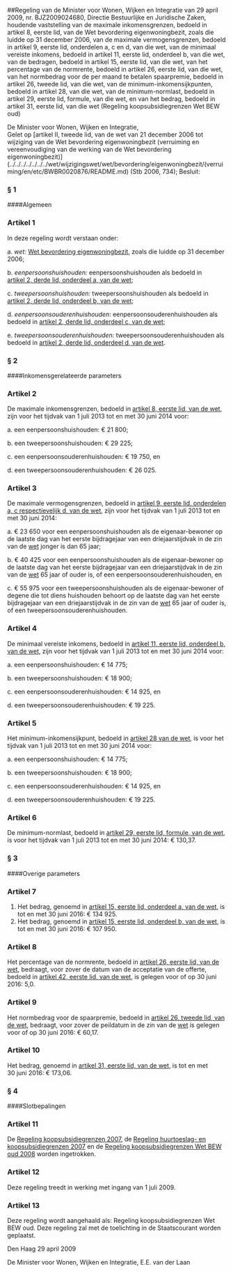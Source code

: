 <meta http-equiv='Content-Type' content='text/html; charset=utf-8' />

##Regeling van de Minister voor Wonen, Wijken en Integratie van 29 april 2009, nr. BJZ2009024680, Directie Bestuurlijke en Juridische Zaken, houdende vaststelling van de maximale inkomensgrenzen, bedoeld in artikel 8, eerste lid, van de Wet bevordering eigenwoningbezit, zoals die luidde op 31 december 2006, van de maximale vermogensgrenzen, bedoeld in artikel 9, eerste lid, onderdelen a, c en d, van die wet, van de minimaal vereiste inkomens, bedoeld in artikel 11, eerste lid, onderdeel b, van die wet, van de bedragen, bedoeld in artikel 15, eerste lid, van die wet, van het percentage van de normrente, bedoeld in artikel 26, eerste lid, van die wet, van het normbedrag voor de per maand te betalen spaarpremie, bedoeld in artikel 26, tweede lid, van die wet, van de minimum-inkomensijkpunten, bedoeld in artikel 28, van die wet, van de minimum-normlast, bedoeld in artikel 29, eerste lid, formule, van die wet, en van het bedrag, bedoeld in artikel 31, eerste lid, van die wet (Regeling koopsubsidiegrenzen Wet BEW oud)

De Minister voor Wonen, Wijken en Integratie,  
Gelet op [artikel II, tweede lid, van de wet van 21 december 2006 tot wijziging van de Wet bevordering eigenwoningbezit (verruiming en vereenvoudiging van de werking van de Wet bevordering eigenwoningbezit)](../../../../../../../wet/wijzigingswet/wet/bevordering/eigenwoningbezit/(verruiming/en/etc/BWBR0020876/README.md) (Stb 2006, 734);
Besluit:     
### §  1  

####Algemeen

### Artikel  1  

In deze regeling wordt verstaan onder: 

a.  *wet:* [Wet bevordering eigenwoningbezit](../../../../../../../wet/wet/bevordering/eigenwoningbezit/BWBR0011919/README.md), zoals die luidde op 31 december 2006;  

b.  *eenpersoonshuishouden:* eenpersoonshuishouden als bedoeld in [artikel 2, derde lid, onderdeel a, van de wet](../../../../../../../wet/wet/bevordering/eigenwoningbezit/BWBR0011919/README.md);  

c.  *tweepersoonshuishouden:* tweepersoonshuishouden als bedoeld in [artikel 2, derde lid, onderdeel b, van de wet](../../../../../../../wet/wet/bevordering/eigenwoningbezit/BWBR0011919/README.md);  

d.  *eenpersoonsouderenhuishouden:* eenpersoonsouderenhuishouden als bedoeld in [artikel 2, derde lid, onderdeel c, van de wet](../../../../../../../wet/wet/bevordering/eigenwoningbezit/BWBR0011919/README.md);  

e.  *tweepersoonsouderenhuishouden:* tweepersoonsouderenhuishouden als bedoeld in [artikel 2, derde lid, onderdeel d, van de wet](../../../../../../../wet/wet/bevordering/eigenwoningbezit/BWBR0011919/README.md).   

### §  2  

####Inkomensgerelateerde parameters

### Artikel  2  

De maximale inkomensgrenzen, bedoeld in [artikel 8, eerste lid, van de wet](../../../../../../../wet/wet/bevordering/eigenwoningbezit/BWBR0011919/README.md), zijn voor het tijdvak van 1 juli 2013 tot en met 30 juni 2014 voor: 

a. een eenpersoonshuishouden: € 21 800;  

b. een tweepersoonshuishouden: € 29 225;  

c. een eenpersoonsouderenhuishouden: € 19 750, en  

d. een tweepersoonsouderenhuishouden: € 26 025.   

### Artikel  3  

De maximale vermogensgrenzen, bedoeld in [artikel 9, eerste lid, onderdelen a, c respectievelijk d, van de wet](../../../../../../../wet/wet/bevordering/eigenwoningbezit/BWBR0011919/README.md), zijn voor het tijdvak van 1 juli 2013 tot en met 30 juni 2014: 

a. € 23 650 voor een eenpersoonshuishouden als de eigenaar-bewoner op de laatste dag van het eerste bijdragejaar van een driejaarstijdvak in de zin van de [wet](../../../../../../../wet/wet/bevordering/eigenwoningbezit/BWBR0011919/README.md) jonger is dan 65 jaar;  

b. € 40 425 voor een eenpersoonshuishouden als de eigenaar-bewoner op de laatste dag van het eerste bijdragejaar van een driejaarstijdvak in de zin van de [wet](../../../../../../../wet/wet/bevordering/eigenwoningbezit/BWBR0011919/README.md) 65 jaar of ouder is, of een eenpersoonsouderenhuishouden, en  

c. € 55 975 voor een tweepersoonshuishouden als de eigenaar-bewoner of degene die tot diens huishouden behoort op de laatste dag van het eerste bijdragejaar van een driejaarstijdvak in de zin van de [wet](../../../../../../../wet/wet/bevordering/eigenwoningbezit/BWBR0011919/README.md) 65 jaar of ouder is, of een tweepersoonsouderenhuishouden.   

### Artikel  4  

De minimaal vereiste inkomens, bedoeld in [artikel 11, eerste lid, onderdeel b, van de wet](../../../../../../../wet/wet/bevordering/eigenwoningbezit/BWBR0011919/README.md), zijn voor het tijdvak van 1 juli 2013 tot en met 30 juni 2014 voor: 

a. een eenpersoonshuishouden: € 14 775;  

b. een tweepersoonshuishouden: € 18 900;  

c. een eenpersoonsouderenhuishouden: € 14 925, en  

d. een tweepersoonsouderenhuishouden: € 19 225.   

### Artikel  5  

Het minimum-inkomensijkpunt, bedoeld in [artikel 28 van de wet](../../../../../../../wet/wet/bevordering/eigenwoningbezit/BWBR0011919/README.md), is voor het tijdvak van 1 juli 2013 tot en met 30 juni 2014 voor: 

a. een eenpersoonshuishouden: € 14 775;  

b. een tweepersoonshuishouden: € 18 900;  

c. een eenpersoonsouderenhuishouden: € 14 925, en  

d. een tweepersoonsouderenhuishouden: € 19 225.   

### Artikel  6  

De minimum-normlast, bedoeld in [artikel 29, eerste lid, formule, van de wet](../../../../../../../wet/wet/bevordering/eigenwoningbezit/BWBR0011919/README.md), is voor het tijdvak van 1 juli 2013 tot en met 30 juni 2014: € 130,37. 

### §  3  

####Overige parameters

### Artikel  7  

1.  Het bedrag, genoemd in [artikel 15, eerste lid, onderdeel a, van de wet](../../../../../../../wet/wet/bevordering/eigenwoningbezit/BWBR0011919/README.md), is tot en met 30 juni 2016: € 134 925.   
2.  Het bedrag, genoemd in [artikel 15, eerste lid, onderdeel b, van de wet](../../../../../../../wet/wet/bevordering/eigenwoningbezit/BWBR0011919/README.md), is tot en met 30 juni 2016: € 107 950.  

### Artikel  8  

Het percentage van de normrente, bedoeld in [artikel 26, eerste lid, van de wet](../../../../../../../wet/wet/bevordering/eigenwoningbezit/BWBR0011919/README.md), bedraagt, voor zover de datum van de acceptatie van de offerte, bedoeld in [artikel 42, eerste lid, van de wet](../../../../../../../wet/wet/bevordering/eigenwoningbezit/BWBR0011919/README.md), is gelegen voor of op 30 juni 2016: 5,0. 

### Artikel  9  

Het normbedrag voor de spaarpremie, bedoeld in [artikel 26, tweede lid, van de wet](../../../../../../../wet/wet/bevordering/eigenwoningbezit/BWBR0011919/README.md), bedraagt, voor zover de peildatum in de zin van de [wet](../../../../../../../wet/wet/bevordering/eigenwoningbezit/BWBR0011919/README.md) is gelegen voor of op 30 juni 2016: € 60,17. 

### Artikel  10  

Het bedrag, genoemd in [artikel 31, eerste lid, van de wet](../../../../../../../wet/wet/bevordering/eigenwoningbezit/BWBR0011919/README.md), is tot en met 30 juni 2016: € 173,06. 

### §  4  

####Slotbepalingen

### Artikel  11  

De [Regeling koopsubsidiegrenzen 2007](../../../../../../../ministeriele-regeling/regeling/koopsubsidiegrenzen/2007/BWBR0020868/README.md), de [Regeling huurtoeslag- en koopsubsidiegrenzen 2007](../../../../../../../ministeriele-regeling/regeling/huurtoeslag-/en/koopsubsidiegrenzen/2007/BWBR0022004/README.md) en de [Regeling koopsubsidiegrenzen Wet BEW oud 2008](../../../../../../../ministeriele-regeling/regeling/koopsubsidiegrenzen/wet/bew/oud/2008/BWBR0024073/README.md) worden ingetrokken. 

### Artikel  12  

Deze regeling treedt in werking met ingang van 1 juli 2009. 

### Artikel  13  

Deze regeling wordt aangehaald als: Regeling koopsubsidiegrenzen Wet BEW oud. 
Deze regeling zal met de toelichting in de Staatscourant worden geplaatst.   

Den Haag 
29 april 2009   

De 
Minister voor Wonen, Wijken en Integratie, 
E.E. van der Laan     
